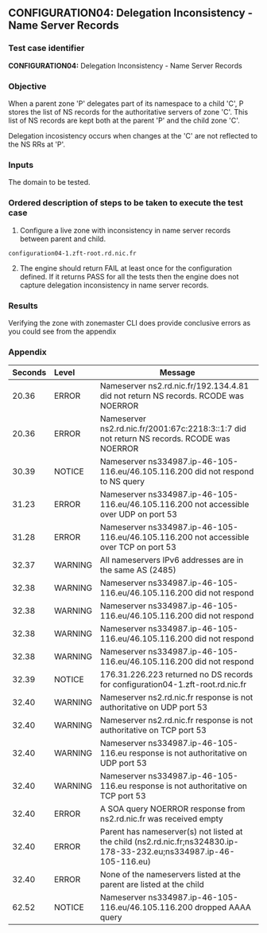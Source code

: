 ## CONFIGURATION04: Delegation Inconsistency - Name Server Records 

### Test case identifier

**CONFIGURATION04:** Delegation Inconsistency - Name Server Records

### Objective 

When a parent zone 'P' delegates part of its namespace to a child 'C', P stores
the list of NS records for the authoritative servers of zone 'C'. This list of
NS records are kept both at the parent 'P' and the child zone 'C'. 

Delegation incosistency occurs when changes at the 'C' are not reflected to the NS RRs
at 'P'.

### Inputs

The domain to be tested.

### Ordered description of steps to be taken to execute the test case

1. Configure a live zone with inconsistency in name server records between parent
and child.

```
configuration04-1.zft-root.rd.nic.fr
```

2. The engine should return FAIL at least once for the configuration defined. If it
returns PASS for all the tests then the engine does not capture delegation
inconsistency in name server records.

### Results
Verifying the zone with zonemaster CLI does provide conclusive errors as
you could see from the appendix

### Appendix

Seconds  |Level     |Message
:--------|:---------|-----------------------------------------------------------------------------------------------
20.36    |ERROR     |Nameserver ns2.rd.nic.fr/192.134.4.81 did not return NS records. RCODE was NOERROR|
20.36    |ERROR     |Nameserver ns2.rd.nic.fr/2001:67c:2218:3::1:7 did not return NS records. RCODE was NOERROR|
30.39    |NOTICE    |Nameserver ns334987.ip-46-105-116.eu/46.105.116.200 did not respond to NS query |
31.23    |ERROR     |Nameserver ns334987.ip-46-105-116.eu/46.105.116.200 not accessible over UDP on port 53|
31.28    |ERROR     |Nameserver ns334987.ip-46-105-116.eu/46.105.116.200 not accessible over TCP on port 53|
32.37    |WARNING   |All nameservers IPv6 addresses are in the same AS (2485)|
32.38    |WARNING   |Nameserver ns334987.ip-46-105-116.eu/46.105.116.200 did not respond|
32.38    |WARNING   |Nameserver ns334987.ip-46-105-116.eu/46.105.116.200 did not respond|
32.38    |WARNING   |Nameserver ns334987.ip-46-105-116.eu/46.105.116.200 did not respond|
32.38    |WARNING   |Nameserver ns334987.ip-46-105-116.eu/46.105.116.200 did not respond|
32.39    |NOTICE    |176.31.226.223 returned no DS records for configuration04-1.zft-root.rd.nic.fr|
32.40    |WARNING   |Nameserver ns2.rd.nic.fr response is not authoritative on UDP port 53|
32.40    |WARNING   |Nameserver ns2.rd.nic.fr response is not authoritative on TCP port 53|
32.40    |WARNING   |Nameserver ns334987.ip-46-105-116.eu response is not authoritative on UDP port 53|
32.40    |WARNING   |Nameserver ns334987.ip-46-105-116.eu response is not authoritative on TCP port 53|
32.40    |ERROR     |A SOA query NOERROR response from ns2.rd.nic.fr was received empty|
32.40    |ERROR     |Parent has nameserver(s) not listed at the child (ns2.rd.nic.fr;ns324830.ip-178-33-232.eu;ns334987.ip-46-105-116.eu)|
32.40    |ERROR     |None of the nameservers listed at the parent are listed at the child|
62.52    |NOTICE    |Nameserver ns334987.ip-46-105-116.eu/46.105.116.200 dropped AAAA query|

